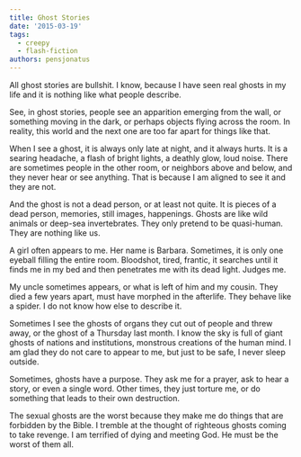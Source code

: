 ```yaml
---
title: Ghost Stories
date: '2015-03-19'
tags:
  - creepy
  - flash-fiction
authors: pensjonatus
---
```


All ghost stories are bullshit. I know, because I have seen real ghosts in my
life and it is nothing like what people describe.

<!-- truncate -->

See, in ghost stories, people see an apparition emerging from the wall, or
something moving in the dark, or perhaps objects flying across the room. In
reality, this world and the next one are too far apart for things like that.

When I see a ghost, it is always only late at night, and it always hurts. It is
a searing headache, a flash of bright lights, a deathly glow, loud noise. There
are sometimes people in the other room, or neighbors above and below, and they
never hear or see anything. That is because I am aligned to see it and they are
not.

And the ghost is not a dead person, or at least not quite. It is pieces of a
dead person, memories, still images, happenings. Ghosts are like wild animals or
deep-sea invertebrates. They only pretend to be quasi-human. They are nothing
like us.

A girl often appears to me. Her name is Barbara. Sometimes, it is only one
eyeball filling the entire room. Bloodshot, tired, frantic, it searches until it
finds me in my bed and then penetrates me with its dead light. Judges me.

My uncle sometimes appears, or what is left of him and my cousin. They died a
few years apart, must have morphed in the afterlife. They behave like a spider.
I do not know how else to describe it.

Sometimes I see the ghosts of organs they cut out of people and threw away, or
the ghost of a Thursday last month. I know the sky is full of giant ghosts of
nations and institutions, monstrous creations of the human mind. I am glad they
do not care to appear to me, but just to be safe, I never sleep outside.

Sometimes, ghosts have a purpose. They ask me for a prayer, ask to hear a story,
or even a single word. Other times, they just torture me, or do something that
leads to their own destruction.

The sexual ghosts are the worst because they make me do things that are
forbidden by the Bible. I tremble at the thought of righteous ghosts coming to
take revenge. I am terrified of dying and meeting God. He must be the worst of
them all.
